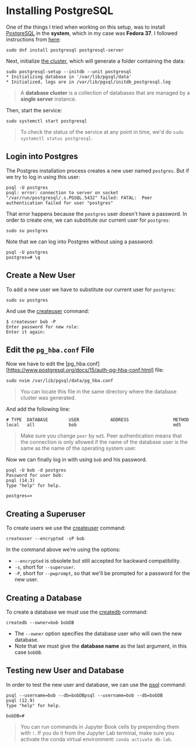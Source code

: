# Installing PostgreSQL
One of the things I tried when working on this setup, was to install [PostgreSQL][2] in the **system**, which in my case was **Fedora 37**. I followed instructions from [here](https://developer.fedoraproject.org/tech/database/postgresql/about.html):
```
sudo dnf install postgresql postgresql-server
```

Next, initialize [the cluster][3], which will generate a folder containing the data:
```
sudo postgresql-setup --initdb --unit postgresql
* Initializing database in '/var/lib/pgsql/data'
* Initialized, logs are in /var/lib/pgsql/initdb_postgresql.log
```

> A **database cluster** is a collection of databases that are managed by a **single server** instance.

Then, start the service:
```
sudo systemctl start postgresql
```

> To check the status of the service at any point in time, we'd do ``sudo systemctl status postgresql``.

## Login into Postgres
The Postgres installation process creates a new user named `postgres`. But if we try to log in using this user:
```
psql -U postgres
psql: error: connection to server on socket "/var/run/postgresql/.s.PGSQL.5432" failed: FATAL:  Peer authentication failed for user "postgres"
```

That error happens because the ``postgres`` user doesn't have a password. In order to create one, we can substitute our current user for ``postgres``:
```
sudo su postgres
```

Note that we can log into Postgres without using a password:
```
psql -U postgres
postgres=# \q
```

## Create a New User
To add a new user we have to substitute our current user for ``postgres``:
```
sudo su postgres
```

And use the [createuser][5] command:
```
$ createuser bob -P
Enter password for new role: 
Enter it again:
```

## Edit the ``pg_hba.conf`` File
Now we have to edit the [pg_hba.conf][https://www.postgresql.org/docs/15/auth-pg-hba-conf.html] file:
```
sudo nvim /var/lib/pgsql/data/pg_hba.conf
```

> You can locate this file in the same directory where the database cluster was generated.

And add the following line:
```
# TYPE  DATABASE        USER            ADDRESS                 METHOD
local   all             bob                                     md5
```

> Make sure you change ``peer`` by ``md5``. Peer authentication means that the connection is only allowed if the name of the database user is the same as the name of the operating system user.

Now we can finally log in with using ``bob`` and his password.
```
psql -U bob -d postgres
Password for user bob: 
psql (14.3)
Type "help" for help.

postgres=>
```

## Creating a Superuser
To create users we use the [createuser][5] command:
```
createuser --encrypted -sP bob
```

In the command above we're using the options:

* ``--encrypted`` is obsolete but still accepted for backward compatibility.
* ``-s``, short for ``--superuser``.
* ``-P``, short for ``--pwprompt``, so that we'll be prompted for a password for the new user.

## Creating a Database
To create a database we must use the [createdb][6] command:
```
createdb --owner=bob bobDB
```

* The ``--owner`` option specifies the database user who will own the new database. 
* Note that we must give the **database name** as the last argument, in this case ``bobDB``.

## Testing new User and Database
In order to test the new user and database, we can use the [psql][7] command:
```
psql --username=bob --db=bobDBpsql --username=bob --db=bobDB
psql (12.9)
Type "help" for help.

bobDB=# 
```

> You can run commands in Jupyter Book cells by prepending them with ``!``. If you do it from the Jupyter Lab terminal, make sure you activate the conda virtual environment: ``conda activate db-lab``.


[1]: https://jupyter.org/
[2]: https://www.postgresql.org
[3]: https://www.pgadmin.org/
[4]: https://conda.io/projects/conda/en/latest/index.html

[5]: https://www.postgresql.org/docs/15/app-initdb.html
[6]: https://www.postgresql.org/docs/15/app-pg-ctl.html
[7]: https://www.postgresql.org/docs/15/app-createuser.html
[8]: https://www.postgresql.org/docs/15/app-createdb.html
[9]: https://www.postgresql.org/docs/current/app-psql.html